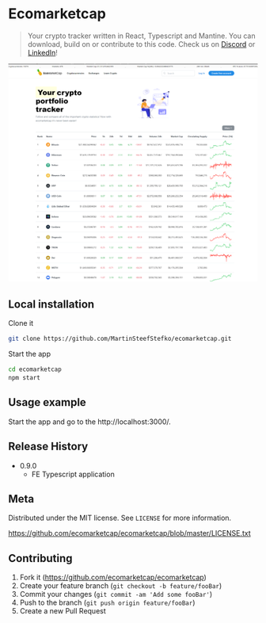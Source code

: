# Ecomarketcap

> Your crypto tracker written in React, Typescript and Mantine. You can download, build on or contribute to this code. Check us on <a href="https://discord.gg/5AQu4GWv" target="_blank">Discord</a> or <a href="https://www.linkedin.com/company/ecomarketcap" target="_blank">LinkedIn</a>!

![Ecomarketcap](/public/web1.png)

## Local installation

Clone it

```sh
git clone https://github.com/MartinSteefStefko/ecomarketcap.git
```

Start the app

```sh
cd ecomarketcap
npm start
```

## Usage example

Start the app and go to the http://localhost:3000/.

## Release History

- 0.9.0
  - FE Typescript application

## Meta

Distributed under the MIT license. See `LICENSE` for more information.

<https://github.com/ecomarketcap/ecomarketcap/blob/master/LICENSE.txt>

## Contributing

1. Fork it (<https://github.com/ecomarketcap/ecomarketcap>)
2. Create your feature branch (`git checkout -b feature/fooBar`)
3. Commit your changes (`git commit -am 'Add some fooBar'`)
4. Push to the branch (`git push origin feature/fooBar`)
5. Create a new Pull Request
